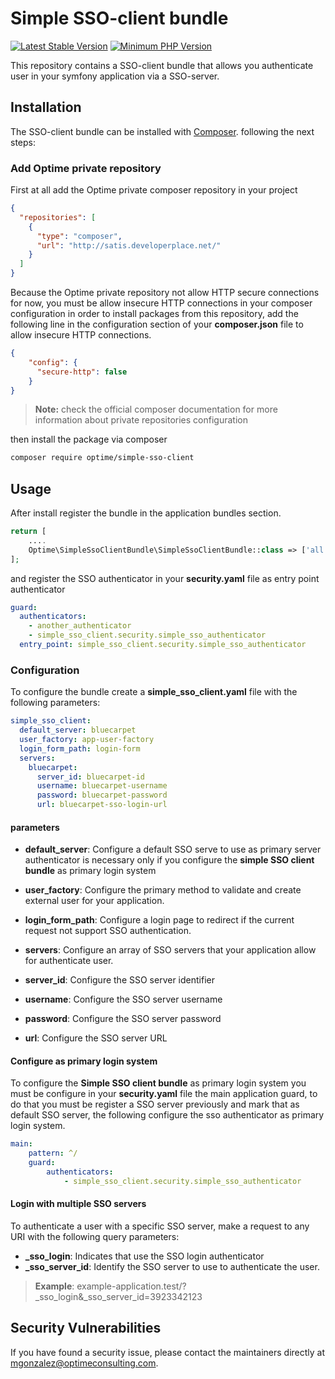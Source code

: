 # Simple SSO-client bundle 

[![Latest Stable Version](http://img.shields.io/badge/Latest%20Stable-1.0.0-green.svg)](http://optgit.optimeconsulting.net:8090/internal/optime_sso_client)
[![Minimum PHP Version](https://img.shields.io/badge/php-%3E%3D%205.6-8892BF.svg?style=flat-square)](https://php.net/)

This repository contains a SSO-client bundle that allows you authenticate user in your symfony application via a SSO-server.

## Installation

The SSO-client bundle can be installed with [Composer](https://getcomposer.org/). following the next steps:

### Add Optime private repository 

First at all add the Optime private composer repository in your project
```json
{
  "repositories": [
    {
	  "type": "composer",
	  "url": "http://satis.developerplace.net/"
    }
  ]
}
```
Because the Optime private repository not allow HTTP secure connections for now, you must be allow 
insecure HTTP connections in your composer configuration in order to install packages from this repository, 
add the following line in the configuration section of your **composer.json** file to allow insecure HTTP
connections.

```json
{
    "config": {
      "secure-http": false
    }
}
```
> **Note:** check the official composer documentation for more information about private repositories
configuration

then install the package via composer
```sh
composer require optime/simple-sso-client
```
## Usage

After install register the bundle in the application bundles section.

```php
return [
    ....
    Optime\SimpleSsoClientBundle\SimpleSsoClientBundle::class => ['all' => true]
];
```
and register the SSO authenticator in your **security.yaml** file as entry point authenticator
```yaml
guard:
  authenticators:
    - another_authenticator
    - simple_sso_client.security.simple_sso_authenticator
  entry_point: simple_sso_client.security.simple_sso_authenticator
```

### Configuration

To configure the bundle create a **simple_sso_client.yaml** file with the following parameters:
```yaml
simple_sso_client:
  default_server: bluecarpet 
  user_factory: app-user-factory
  login_form_path: login-form
  servers:
    bluecarpet:
      server_id: bluecarpet-id
      username: bluecarpet-username
      password: bluecarpet-password
      url: bluecarpet-sso-login-url
```
#### parameters

- **default_server**: Configure a default SSO serve to use as primary server authenticator
is necessary only if you configure the **simple SSO client bundle** as primary login system

- **user_factory**: Configure the primary method to validate and create external user
for your application.

- **login_form_path**: Configure a login page to redirect if the current request not support
SSO authentication. 

- **servers**: Configure an array of SSO servers that your application allow for authenticate user.

- **server_id**: Configure the SSO server identifier

- **username**: Configure the SSO server username 

- **password**: Configure the SSO server password

- **url**: Configure the SSO server URL

#### Configure as primary login system

To configure the **Simple SSO client bundle** as primary login system you must be configure in your 
**security.yaml** file the main application guard, to do that you must be register
a SSO server previously and mark that as default SSO server, the following configure the sso authenticator as 
primary login system.
```yaml
main:
    pattern: ^/
    guard:
        authenticators:
            - simple_sso_client.security.simple_sso_authenticator
```
#### Login with multiple SSO servers

To authenticate a user with a specific SSO server, make a request to any URI with 
the following query parameters: 

- **_sso_login**: Indicates that use the SSO login authenticator
- **_sso_server_id**: Identify the SSO server to use to authenticate the user.

>**Example**: example-application.test/?_sso_login&_sso_server_id=3923342123

## Security Vulnerabilities

If you have found a security issue, please contact the maintainers directly at [mgonzalez@optimeconsulting.com](mailto:mgonzalez@optimeconsulting.com).
